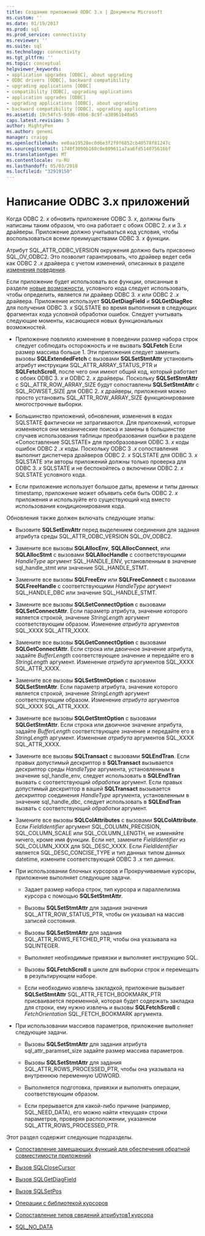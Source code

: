 ```yaml
---
title: Создание приложений ODBC 3.x | Документы Microsoft
ms.custom: ''
ms.date: 01/19/2017
ms.prod: sql
ms.prod_service: connectivity
ms.reviewer: ''
ms.suite: sql
ms.technology: connectivity
ms.tgt_pltfrm: ''
ms.topic: conceptual
helpviewer_keywords:
- application upgrades [ODBC], about upgrading
- ODBC drivers [ODBC], backward compatibility
- upgrading applications [ODBC]
- compatibility [ODBC], upgrading applications
- application upgrades [ODBC]
- upgrading applications [ODBC], about upgrading
- backward compatibility [ODBC], upgrading applications
ms.assetid: 19c54fc5-9dd6-49b6-8c9f-a38961b40a65
caps.latest.revision: 5
author: MightyPen
ms.author: genemi
manager: craigg
ms.openlocfilehash: ee0aa19520ec0d6e3f2f0f6852cb40578f81247c
ms.sourcegitcommit: 1740f3090b168c0e809611a7aa6fd514075616bf
ms.translationtype: MT
ms.contentlocale: ru-RU
ms.lasthandoff: 05/03/2018
ms.locfileid: "32919150"
---
```

# <a name="writing-odbc-3x-applications"></a>Написание ODBC 3.x приложений
Когда ODBC 2. *x* обновить приложение ODBC 3. *x*, должны быть написаны таким образом, что она работает с обоих ODBC 2. *x* и 3. *x* драйверы. Приложение должно учитываться код условия, чтобы воспользоваться всеми преимуществами ODBC 3. *x* функции.  
  
 Атрибут SQL_ATTR_ODBC_VERSION окружения должно быть присвоено SQL_OV_ODBC2. Это позволит гарантировать, что драйвер ведет себя как ODBC 2 *.x* драйвера с учетом изменений, описанных в разделе [изменения поведения](../../../odbc/reference/develop-app/behavioral-changes.md).  
  
 Если приложение будет использовать все функции, описанные в разделе [новые возможности](../../../odbc/reference/develop-app/new-features.md), условного кода следует использовать, чтобы определить, является ли драйвер ODBC 3. *x* или ODBC 2 *.x* драйвера. Приложение использует **SQLGetDiagField** и **SQLGetDiagRec** для получения ODBC 3. *x* SQLSTATE во время выполнения в следующих фрагментах кода условной обработки ошибок. Следует учитывать следующие моменты, касающиеся новых функциональных возможностей.  
  
-   Приложение повлияло изменение в поведении размер набора строк следует соблюдать осторожность и не вызвать **SQLFetch** Если размер массива больше 1. Эти приложения следует заменить вызовы **SQLExtendedFetch** с вызовами **SQLSetStmtAttr** установить атрибут инструкции SQL_ATTR_ARRAY_STATUS_PTR и **SQLFetchScroll**, после чего они имеют общий код, который работает с обоих ODBC 3. *x* и ODBC 2. *x* драйверы. Поскольку **SQLSetStmtAttr** с SQL_ATTR_ROW_ARRAY_SIZE будут сопоставлены **SQLSetStmtAttr** с SQL_ROWSET_SIZE для ODBC 2. *x* драйверы, приложения можно просто установить SQL_ATTR_ROW_ARRAY_SIZE функционирование многострочные выборки.  
  
-   Большинство приложений, обновления, изменения в кодах SQLSTATE фактически не затрагиваются. Для приложений, которые изменяются они механические поиска и замены в большинстве случаев использования таблицы преобразования ошибки в разделе «Сопоставление SQLSTATE» для преобразования ODBC 3. *x* коды ошибок ODBC 2 *.x* коды. Поскольку ODBC 3 *.x* сопоставления выполнит диспетчера драйверов ODBC 2. *x* SQLSTATE для ODBC 3. *x* SQLSTATE эти авторы приложений должны только проверка для ODBC 3. *x* SQLSTATE и не беспокойтесь о включении ODBC 2. *x* SQLSTATE условного кода.  
  
-   Если приложение использует большое даты, времени и типы данных timestamp, приложение может объявить себя быть ODBC 2. *x* приложения и используйте его существующий код вместо использования кондиционирования кода.  
  
 Обновления также должен включать следующие этапы:  
  
-   Вызовите **SQLSetEnvAttr** перед выделением соединения для задания атрибута среды SQL_ATTR_ODBC_VERSION SQL_OV_ODBC2.  
  
-   Замените все вызовы **SQLAllocEnv**, **SQLAllocConnect**, или **SQLAllocStmt** с вызовами **SQLAllocHandle** с соответствующими *HandleType* аргумент SQL_HANDLE_ENV, установленным в значение sql_handle_stmt или значение SQL_HANDLE_STMT.  
  
-   Замените все вызовы **SQLFreeEnv** или **SQLFreeConnect** с вызовами **SQLFreeHandle** с соответствующими *HandleType* аргумент SQL_HANDLE_DBC или значение SQL_HANDLE_STMT.  
  
-   Замените все вызовы **SQLSetConnectOption** с вызовами **SQLSetConnectAttr**. Если параметр атрибута, значение которого является строкой, значение *StringLength* аргумент соответствующим образом. Изменение *атрибута* аргументов SQL_XXXX SQL_ATTR_XXXX.  
  
-   Замените все вызовы **SQLGetConnectOption** с вызовами **SQLGetConnectAttr**. Если строка или двоичное значение атрибута, задайте *BufferLength* соответствующее значение и передайте его в *StringLength* аргумент. Изменение *атрибута* аргументов SQL_XXXX SQL_ATTR_XXXX.  
  
-   Замените все вызовы **SQLSetStmtOption** с вызовами **SQLSetStmtAttr**. Если параметр атрибута, значение которого является строкой, значение *StringLength* аргумент соответствующим образом. Изменение *атрибута* аргументов SQL_XXXX SQL_ATTR_XXXX.  
  
-   Замените все вызовы **SQLGetStmtOption** с вызовами **SQLGetStmtAttr**. Если строка или двоичное значение атрибута, задайте *BufferLength* соответствующее значение и передайте его в *StringLength* аргумент. Изменение *атрибута* аргументов SQL_XXXX SQL_ATTR_XXXX.  
  
-   Замените все вызовы **SQLTransact** с вызовами **SQLEndTran**. Если правых допустимый дескриптор в **SQLTransact** вызывается дескриптор среды *HandleType* аргумента, установленным в значение sql_handle_env, следует использовать в **SQLEndTran** вызвать с соответствующий *обработки* аргумент. Если правых допустимый дескриптор в вашей **SQLTransact** вызывается дескриптор соединения *HandleType* аргумента, установленным в значение sql_handle_dbc, следует использовать в **SQLEndTran** вызвать с соответствующий *обработки* аргумент.  
  
-   Замените все вызовы **SQLColAttributes** с вызовами **SQLColAttribute**. Если *FieldIdentifier* аргумент SQL_COLUMN_PRECISION, SQL_COLUMN_SCALE или SQL_COLUMN_LENGTH, не изменяйте ничего, кроме имя функции. Если нет, замените *FieldIdentifier* из SQL_COLUMN_XXXX для SQL_DESC_XXXX. Если *FieldIdentifier* является SQL_DESC_CONCISE_TYPE и тип данных типом данных datetime, измените соответствующий ODBC 3 *.x* тип данных.  
  
-   При использовании блочных курсоров и Прокручиваемые курсоры, приложение выполняет следующие задачи.  
  
    -   Задает размер набора строк, тип курсора и параллелизма курсора с помощью **SQLSetStmtAttr**.  
  
    -   Вызовы **SQLSetStmtAttr** для задания значения SQL_ATTR_ROW_STATUS_PTR, чтобы он указывал на массив записей состояния.  
  
    -   Вызовы **SQLSetStmtAttr** для задания SQL_ATTR_ROWS_FETCHED_PTR, чтобы она указывала на SQLINTEGER.  
  
    -   Выполняет необходимые привязки и выполняет инструкцию SQL.  
  
    -   Вызовы **SQLFetchScroll** в цикле для выборки строк и перемещать в результирующем наборе.  
  
    -   Если необходимо извлечь закладкой, приложение вызывает **SQLSetStmtAttr** SQL_ATTR_FETCH_BOOKMARK_PTR присваивается переменной, которая будет содержать закладка для строки, ему нужно извлечь и вызовы **SQLFetchScroll** с *FetchOrientation* SQL_FETCH_BOOKMARK аргумента.  
  
-   При использовании массивов параметров, приложение выполняет следующие задачи.  
  
    -   Вызовы **SQLSetStmtAttr** для задания атрибута sql_attr_paramset_size задайте размер массива параметров.  
  
    -   Вызовы **SQLSetStmtAttr** для задания SQL_ATTR_ROWS_PROCESSED_PTR, чтобы она указывала на внутреннюю переменную UDWORD.  
  
    -   Выполняется подготовка, привязки и выполнять операции, соответствующим образом.  
  
    -   Если прерывается для какой-либо причине (например, SQL_NEED_DATA), его можно найти «текущая» строки параметров, проверяя расположении, указанном SQL_ATTR_ROWS_PROCESSED_PTR.  
  
 Этот раздел содержит следующие подразделы.  
  
-   [Сопоставление замещающих функций для обеспечения обратной совместимости приложений](../../../odbc/reference/develop-app/mapping-replacement-functions-for-backward-compatibility-of-applications.md)  
  
-   [Вызов SQLCloseCursor](../../../odbc/reference/develop-app/calling-sqlclosecursor.md)  
  
-   [Вызов SQLGetDiagField](../../../odbc/reference/develop-app/calling-sqlgetdiagfield.md)  
  
-   [Вызов SQLSetPos](../../../odbc/reference/develop-app/calling-sqlsetpos.md)  
  
-   [Операции с библиотекой курсоров](../../../odbc/reference/develop-app/cursor-library-operations.md)  
  
-   [Сопоставление типов сведений атрибутов1 курсора](../../../odbc/reference/develop-app/mapping-the-cursor-attributes1-information-types.md)  
  
-   [SQL_NO_DATA](../../../odbc/reference/develop-app/sql-no-data.md)

